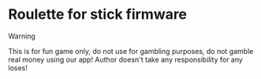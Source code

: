 # Roulette for stick firmware

> [!WARNING]
> This is for fun game only, do not use for gambling purposes, do not gamble real money using our app! Author doesn't take any responsibility for any loses!
